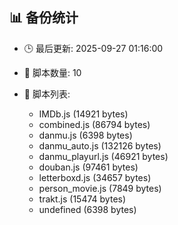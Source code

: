 ## 📊 备份统计

- 🕒 最后更新: 2025-09-27 01:16:00
- 📁 脚本数量: 10
- 📄 脚本列表:

  - IMDb.js (14921 bytes)
  - combined.js (86794 bytes)
  - danmu.js (6398 bytes)
  - danmu_auto.js (132126 bytes)
  - danmu_playurl.js (46921 bytes)
  - douban.js (97461 bytes)
  - letterboxd.js (34657 bytes)
  - person_movie.js (7849 bytes)
  - trakt.js (15474 bytes)
  - undefined (6398 bytes)
